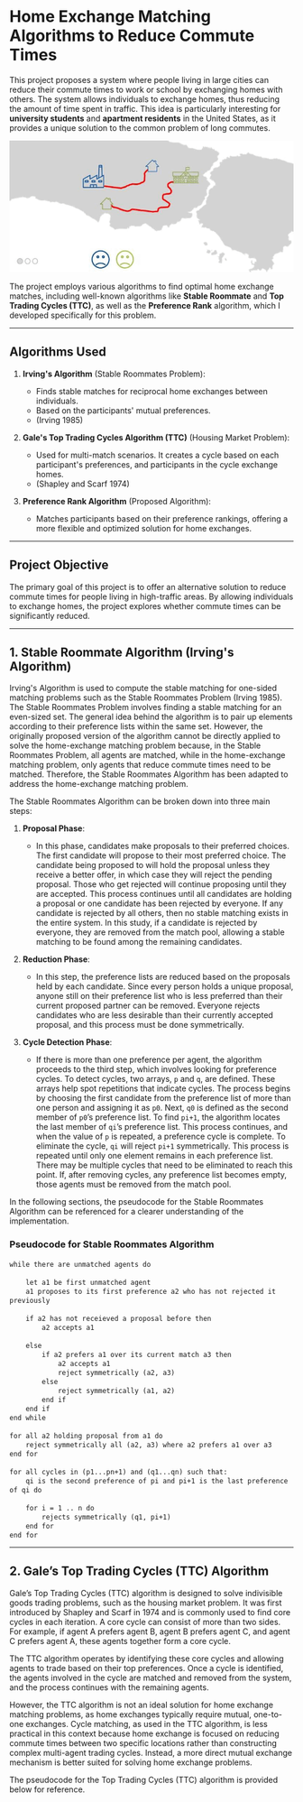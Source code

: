 # Home Exchange Matching Algorithms to Reduce Commute Times

This project proposes a system where people living in large cities can reduce their commute times to work or school by exchanging homes with others. The system allows individuals to exchange homes, thus reducing the amount of time spent in traffic. This idea is particularly interesting for **university students** and **apartment residents** in the United States, as it provides a unique solution to the common problem of long commutes.

![Home Exchange Matching](readme-images/cover-image.gif)

The project employs various algorithms to find optimal home exchange matches, including well-known algorithms like **Stable Roommate** and **Top Trading Cycles (TTC)**, as well as the **Preference Rank** algorithm, which I developed specifically for this problem.

---
## Algorithms Used

1. **Irving's Algorithm** (Stable Roommates Problem):
   - Finds stable matches for reciprocal home exchanges between individuals.
   - Based on the participants' mutual preferences.
   - (Irving 1985)

2. **Gale's Top Trading Cycles Algorithm (TTC)** (Housing Market Problem):
   - Used for multi-match scenarios. It creates a cycle based on each participant's preferences, and participants in the cycle exchange homes.
   - (Shapley and Scarf 1974)

3. **Preference Rank Algorithm** (Proposed Algorithm):
   - Matches participants based on their preference rankings, offering a more flexible and optimized solution for home exchanges.

---
## Project Objective

The primary goal of this project is to offer an alternative solution to reduce commute times for people living in high-traffic areas. By allowing individuals to exchange homes, the project explores whether commute times can be significantly reduced.

---
## 1. Stable Roommate Algorithm (Irving's Algorithm)

Irving's Algorithm is used to compute the stable matching for one-sided matching problems such as the Stable Roommates Problem (Irving 1985). The Stable Roommates Problem involves finding a stable matching for an even-sized set. The general idea behind the algorithm is to pair up elements according to their preference lists within the same set. However, the originally proposed version of the algorithm cannot be directly applied to solve the home-exchange matching problem because, in the Stable Roommates Problem, all agents are matched, while in the home-exchange matching problem, only agents that reduce commute times need to be matched. Therefore, the Stable Roommates Algorithm has been adapted to address the home-exchange matching problem.

The Stable Roommates Algorithm can be broken down into three main steps:

1. **Proposal Phase**:
   - In this phase, candidates make proposals to their preferred choices. The first candidate will propose to their most preferred choice. The candidate being proposed to will hold the proposal unless they receive a better offer, in which case they will reject the pending proposal. Those who get rejected will continue proposing until they are accepted. This process continues until all candidates are holding a proposal or one candidate has been rejected by everyone. If any candidate is rejected by all others, then no stable matching exists in the entire system. In this study, if a candidate is rejected by everyone, they are removed from the match pool, allowing a stable matching to be found among the remaining candidates.

2. **Reduction Phase**:
   - In this step, the preference lists are reduced based on the proposals held by each candidate. Since every person holds a unique proposal, anyone still on their preference list who is less preferred than their current proposed partner can be removed. Everyone rejects candidates who are less desirable than their currently accepted proposal, and this process must be done symmetrically.

3. **Cycle Detection Phase**:
   - If there is more than one preference per agent, the algorithm proceeds to the third step, which involves looking for preference cycles. To detect cycles, two arrays, `p` and `q`, are defined. These arrays help spot repetitions that indicate cycles. The process begins by choosing the first candidate from the preference list of more than one person and assigning it as `p0`. Next, `q0` is defined as the second member of `p0`’s preference list. To find `pi+1`, the algorithm locates the last member of `qi`’s preference list. This process continues, and when the value of `p` is repeated, a preference cycle is complete. To eliminate the cycle, `qi` will reject `pi+1` symmetrically. This process is repeated until only one element remains in each preference list. There may be multiple cycles that need to be eliminated to reach this point. If, after removing cycles, any preference list becomes empty, those agents must be removed from the match pool.

In the following sections, the pseudocode for the Stable Roommates Algorithm can be referenced for a clearer understanding of the implementation.

### Pseudocode for Stable Roommates Algorithm

```plaintext
while there are unmatched agents do

	let a1 be first unmatched agent
	a1 proposes to its first preference a2 who has not rejected it previously

	if a2 has not receieved a proposal before then
		a2 accepts a1

	else
		if a2 prefers a1 over its current match a3 then
			a2 accepts a1
			reject symmetrically (a2, a3)
		else
			reject symmetrically (a1, a2)
		end if
	end if
end while

for all a2 holding proposal from a1 do
	reject symmetrically all (a2, a3) where a2 prefers a1 over a3
end for

for all cycles in (p1...pn+1) and (q1...qn) such that:
	qi is the second preference of pi and pi+1 is the last preference of qi do

	for i = 1 .. n do
		rejects symmetrically (q1, pi+1)
	end for
end for
```

---
## 2. Gale’s Top Trading Cycles (TTC) Algorithm

Gale’s Top Trading Cycles (TTC) algorithm is designed to solve indivisible goods trading problems, such as the housing market problem. It was first introduced by Shapley and Scarf in 1974 and is commonly used to find core cycles in each iteration. A core cycle can consist of more than two sides. For example, if agent A prefers agent B, agent B prefers agent C, and agent C prefers agent A, these agents together form a core cycle.

The TTC algorithm operates by identifying these core cycles and allowing agents to trade based on their top preferences. Once a cycle is identified, the agents involved in the cycle are matched and removed from the system, and the process continues with the remaining agents.

However, the TTC algorithm is not an ideal solution for home exchange matching problems, as home exchanges typically require mutual, one-to-one exchanges. Cycle matching, as used in the TTC algorithm, is less practical in this context because home exchange is focused on reducing commute times between two specific locations rather than constructing complex multi-agent trading cycles. Instead, a more direct mutual exchange mechanism is better suited for solving home exchange problems.

The pseudocode for the Top Trading Cycles (TTC) algorithm is provided below for reference.

